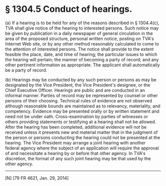 # § 1304.5   Conduct of hearings.

(a) If a hearing is to be held for any of the reasons described in § 1304.4(c), TVA shall give notice of the hearing to interested persons. Such notice may be given by publication in a daily newspaper of general circulation in the area of the proposed structure, personal written notice, posting on TVA's Internet Web site, or by any other method reasonably calculated to come to the attention of interested persons. The notice shall provide to the extent feasible the place, date, and time of hearing; the particular issues to which the hearing will pertain; the manner of becoming a party of record; and any other pertinent information as appropriate. The applicant shall automatically be a party of record.


(b) Hearings may be conducted by any such person or persons as may be designated by the Vice President, the Vice President's designee, or the Chief Executive Officer. Hearings are public and are conducted in an informal manner. Parties of record may be represented by counsel or other persons of their choosing. Technical rules of evidence are not observed although reasonable bounds are maintained as to relevancy, materiality, and competency. Evidence may be presented orally or by written statement and need not be under oath. Cross-examination by parties of witnesses or others providing statements or testifying at a hearing shall not be allowed. After the hearing has been completed, additional evidence will not be received unless it presents new and material matter that in the judgment of the person or persons conducting the hearing could not be presented at the hearing. The Vice President may arrange a joint hearing with another federal agency where the subject of an application will require the approval of and necessitate a hearing by or before that other agency. In TVA's discretion, the format of any such joint hearing may be that used by the other agency.



---

[N] [79 FR 4621, Jan. 29, 2014]




